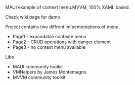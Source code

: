 MAUI example of context menu.MVVM, 100% XAML based. 

Check wiki page for demo

Project contains two diffrent imlpementations of menu. 

- Page1 - expandable contexte menu
- Page2 - CRUD operations with danger element
- Page3 - no context menu available


Libs
- MAUI community toolkit
- VMHelpers by James Montemagno
- MVVM community toolkit
